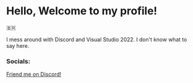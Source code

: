 # Hello, Welcome to my profile!

🇧🇷

I mess around with Discord and Visual Studio 2022.
I don't know what to say here.

### Socials:

[Friend me on Discord!](https://discord.gg/XmfBNTt4)

